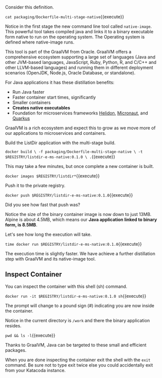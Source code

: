 Consider this definition.

`cat packaging/Dockerfile-multi-stage-native`{{execute}}

Notice in the first stage the new command line tool called `native-image`. This powerful tool takes compiled java and links it to a binary executable form native to run on the operating system. The Operating system is defined where native-image runs.

This tool is part of the GraalVM from Oracle. GraalVM offers a comprehensive ecosystem supporting a large set of languages (Java and other JVM-based languages, JavaScript, Ruby, Python, R, and C/C++ and other LLVM-based languages) and running them in different deployment scenarios (OpenJDK, Node.js, Oracle Database, or standalone).

For Java applications it has these distillation benefits:
- Run Java faster
- Faster container start times, significantly
- Smaller containers
- **Creates native executables**
- Foundation for microservices frameworks [Helidon](https://helidon.io/), [Micronaut](https://micronaut.io/), and [Quarkus](https://quarkus.io/)

GraalVM is a rich ecosystem and expect this to grow as we move more of our applications to microservices and containers.

Build the ListDir application with the multi-stage build.

`docker build \
-f packaging/Dockerfile-multi-stage-native \
-t $REGISTRY/listdir-e-ms-native:0.1.0 \
.`{{execute}}

This may take a few minutes, but once complete a new container is built.

`docker images $REGISTRY/listdir*`{{execute}}

Push it to the private registry.

`docker push $REGISTRY/listdir-e-ms-native:0.1.0`{{execute}}

Did you see how fast that push was?

Notice the size of the binary container image is now down to just 13MB. Alpine is about 4.5MB, which means our **Java application linked to binary form, is 8.5MB**.

Let's see how long the execution will take.

`time docker run $REGISTRY/listdir-e-ms-native:0.1.0`{{execute}}

The execution time is slightly faster. We have achieve a further distillation step with GraalVM and its native-image tool.

## Inspect Container ##

You can inspect the container with this shell (sh) command.

`docker run -it $REGISTRY/listdir-e-ms-native:0.1.0 sh`{{execute}}

The prompt will change to a pound sign (#) indicating you are now inside the container.

Notice in the current directory is `/work` and there the binary application resides.

`pwd && ls -l`{{execute}}

Thanks to GraalVM, Java can be targeted to these small and efficient packages.

When you are done inspecting the container exit the shell with the `exit` command. Be sure not to type exit twice else you could accidentally exit from your Katacoda instance.

